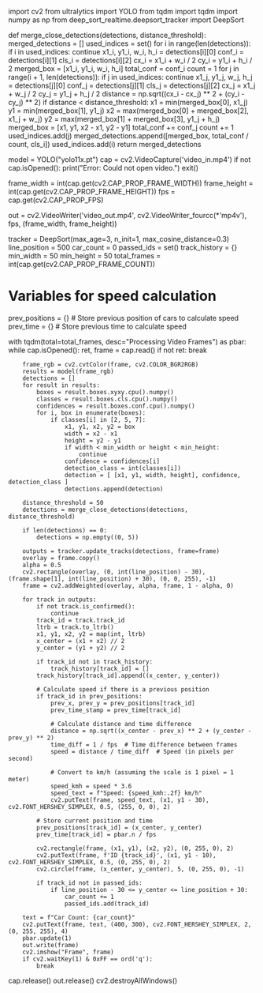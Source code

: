import cv2
from ultralytics import YOLO
from tqdm import tqdm
import numpy as np
from deep_sort_realtime.deepsort_tracker import DeepSort

def merge_close_detections(detections, distance_threshold):
    merged_detections = []
    used_indices = set()
    for i in range(len(detections)):
        if i in used_indices:
            continue
        x1_i, y1_i, w_i, h_i = detections[i][0]
        conf_i = detections[i][1]
        cls_i = detections[i][2]
        cx_i = x1_i + w_i / 2
        cy_i = y1_i + h_i / 2
        merged_box = [x1_i, y1_i, w_i, h_i]
        total_conf = conf_i
        count = 1
        for j in range(i + 1, len(detections)):
            if j in used_indices:
                continue
            x1_j, y1_j, w_j, h_j = detections[j][0]
            conf_j = detections[j][1]
            cls_j = detections[j][2]
            cx_j = x1_j + w_j / 2
            cy_j = y1_j + h_j / 2
            distance = np.sqrt((cx_i - cx_j) ** 2 + (cy_i - cy_j) ** 2)
            if distance < distance_threshold:
                x1 = min(merged_box[0], x1_j)
                y1 = min(merged_box[1], y1_j)
                x2 = max(merged_box[0] + merged_box[2], x1_j + w_j)
                y2 = max(merged_box[1] + merged_box[3], y1_j + h_j)
                merged_box = [x1, y1, x2 - x1, y2 - y1]
                total_conf += conf_j
                count += 1
                used_indices.add(j)
        merged_detections.append([merged_box, total_conf / count, cls_i])
        used_indices.add(i)
    return merged_detections

model = YOLO("yolo11x.pt")
cap = cv2.VideoCapture('video_in.mp4')
if not cap.isOpened():
    print("Error: Could not open video.")
    exit()

frame_width = int(cap.get(cv2.CAP_PROP_FRAME_WIDTH))
frame_height = int(cap.get(cv2.CAP_PROP_FRAME_HEIGHT))
fps = cap.get(cv2.CAP_PROP_FPS)

out = cv2.VideoWriter('video_out.mp4', cv2.VideoWriter_fourcc(*'mp4v'), fps, (frame_width, frame_height))

tracker = DeepSort(max_age=3, n_init=1, max_cosine_distance=0.3)
line_position = 500
car_count = 0
passed_ids = set()
track_history = {}
min_width = 50
min_height = 50
total_frames = int(cap.get(cv2.CAP_PROP_FRAME_COUNT))

# Variables for speed calculation
prev_positions = {}  # Store previous position of cars to calculate speed
prev_time = {}  # Store previous time to calculate speed

with tqdm(total=total_frames, desc="Processing Video Frames") as pbar:
    while cap.isOpened():
        ret, frame = cap.read()
        if not ret:
            break

        frame_rgb = cv2.cvtColor(frame, cv2.COLOR_BGR2RGB)
        results = model(frame_rgb)
        detections = []
        for result in results:
            boxes = result.boxes.xyxy.cpu().numpy()
            classes = result.boxes.cls.cpu().numpy()
            confidences = result.boxes.conf.cpu().numpy()
            for i, box in enumerate(boxes):
                if classes[i] in [2, 5, 7]:
                    x1, y1, x2, y2 = box
                    width = x2 - x1
                    height = y2 - y1
                    if width < min_width or height < min_height:
                        continue
                    confidence = confidences[i]
                    detection_class = int(classes[i])
                    detection = [ [x1, y1, width, height], confidence, detection_class ]
                    detections.append(detection)

        distance_threshold = 50
        detections = merge_close_detections(detections, distance_threshold)

        if len(detections) == 0:
            detections = np.empty((0, 5))

        outputs = tracker.update_tracks(detections, frame=frame)
        overlay = frame.copy()
        alpha = 0.5
        cv2.rectangle(overlay, (0, int(line_position) - 30), (frame.shape[1], int(line_position) + 30), (0, 0, 255), -1)
        frame = cv2.addWeighted(overlay, alpha, frame, 1 - alpha, 0)

        for track in outputs:
            if not track.is_confirmed():
                continue
            track_id = track.track_id
            ltrb = track.to_ltrb()
            x1, y1, x2, y2 = map(int, ltrb)
            x_center = (x1 + x2) // 2
            y_center = (y1 + y2) // 2

            if track_id not in track_history:
                track_history[track_id] = []
            track_history[track_id].append((x_center, y_center))

            # Calculate speed if there is a previous position
            if track_id in prev_positions:
                prev_x, prev_y = prev_positions[track_id]
                prev_time_stamp = prev_time[track_id]
                
                # Calculate distance and time difference
                distance = np.sqrt((x_center - prev_x) ** 2 + (y_center - prev_y) ** 2)
                time_diff = 1 / fps  # Time difference between frames
                speed = distance / time_diff  # Speed (in pixels per second)

                # Convert to km/h (assuming the scale is 1 pixel = 1 meter)
                speed_kmh = speed * 3.6
                speed_text = f"Speed: {speed_kmh:.2f} km/h"
                cv2.putText(frame, speed_text, (x1, y1 - 30), cv2.FONT_HERSHEY_SIMPLEX, 0.5, (255, 0, 0), 2)

            # Store current position and time
            prev_positions[track_id] = (x_center, y_center)
            prev_time[track_id] = pbar.n / fps

            cv2.rectangle(frame, (x1, y1), (x2, y2), (0, 255, 0), 2)
            cv2.putText(frame, f'ID {track_id}', (x1, y1 - 10), cv2.FONT_HERSHEY_SIMPLEX, 0.5, (0, 255, 0), 2)
            cv2.circle(frame, (x_center, y_center), 5, (0, 255, 0), -1)

            if track_id not in passed_ids:
                if line_position - 30 <= y_center <= line_position + 30:
                    car_count += 1
                    passed_ids.add(track_id)

        text = f"Car Count: {car_count}"
        cv2.putText(frame, text, (400, 300), cv2.FONT_HERSHEY_SIMPLEX, 2, (0, 255, 255), 4)
        pbar.update(1)
        out.write(frame)
        cv2.imshow("Frame", frame)
        if cv2.waitKey(1) & 0xFF == ord('q'):
            break

cap.release()
out.release()
cv2.destroyAllWindows()

